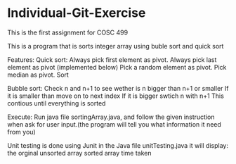 # Individual-Git-Exercise
This is the first assignment for COSC 499

This is a program that is sorts integer array using buble sort and quick sort

Features:
Quick sort:
Always pick first element as pivot.
Always pick last element as pivot (implemented below)
Pick a random element as pivot.
Pick median as pivot.
Sort

Bubble sort:
Check n and n+1 to see wether is n bigger than n+1 or smaller
If it is smaller than move on to next index
If it is bigger swtich n with n+1
This contious until everything is sorted

Execute:
Run java file sortingArray.java, and follow the given instruction when ask for user input.(the program will tell you what information it need from you)

Unit testing is done using Junit in the Java file unitTesting.java
it will display:
the orginal unsorted array
sorted array
time taken
